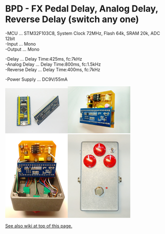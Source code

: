 # BPD - FX Pedal Delay, Analog Delay, Reverse Delay (switch any one)

-MCU ... STM32F103C8, System Clock 72MHz, Flash 64k, SRAM 20k, ADC 12bit  
-Input ... Mono  
-Output ... Mono  

-Delay ... Delay Time:425ms, fc:7kHz  
-Analog Delay ... Delay Time:800ms, fc:1.5kHz  
-Reverse Delay ... Delay Time:400ms, fc:7kHz  

-Power Supply ... DC9V/55mA  

<img src="https://github.com/DIYFXWorld/BPD/blob/master/image/photo_3.jpg" width=200><img src="https://github.com/DIYFXWorld/BPD/blob/master/image/photo_4.jpg" width=200>  
<img src="https://github.com/DIYFXWorld/BPD/blob/master/image/photo_6.jpg" width=200><img src="https://github.com/DIYFXWorld/BPD/blob/master/image/photo_8.jpg" width=200>  

<a href="https://github.com/DIYFXWorld/BPD/wiki">See also wiki at top of this page.</a>

